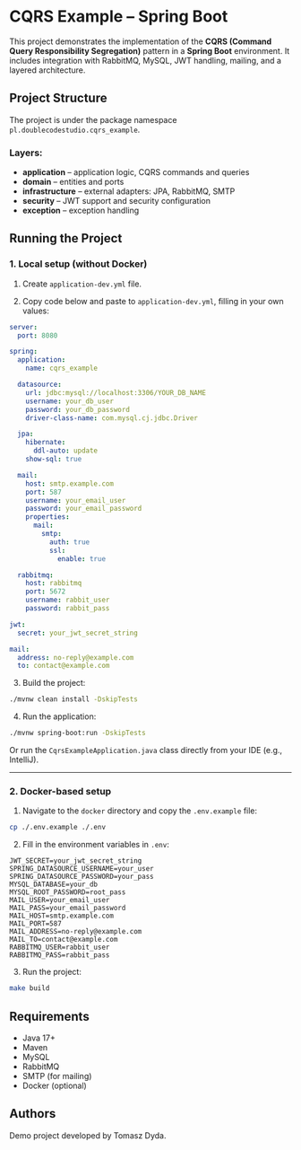 # CQRS Example – Spring Boot

This project demonstrates the implementation of the **CQRS (Command Query Responsibility Segregation)** pattern in a **Spring Boot** environment. It includes integration with RabbitMQ, MySQL, JWT handling, mailing, and a layered architecture.

## Project Structure

The project is under the package namespace `pl.doublecodestudio.cqrs_example`.

### Layers:

- **application** – application logic, CQRS commands and queries
- **domain** – entities and ports
- **infrastructure** – external adapters: JPA, RabbitMQ, SMTP
- **security** – JWT support and security configuration
- **exception** – exception handling

## Running the Project

### 1. Local setup (without Docker)

1. Create `application-dev.yml` file.


2. Copy code below and paste to `application-dev.yml`, filling in your own values:

```yaml
server:
  port: 8080

spring:
  application:
    name: cqrs_example

  datasource:
    url: jdbc:mysql://localhost:3306/YOUR_DB_NAME
    username: your_db_user
    password: your_db_password
    driver-class-name: com.mysql.cj.jdbc.Driver

  jpa:
    hibernate:
      ddl-auto: update
    show-sql: true

  mail:
    host: smtp.example.com
    port: 587
    username: your_email_user
    password: your_email_password
    properties:
      mail:
        smtp:
          auth: true
          ssl:
            enable: true

  rabbitmq:
    host: rabbitmq
    port: 5672
    username: rabbit_user
    password: rabbit_pass

jwt:
  secret: your_jwt_secret_string

mail:
  address: no-reply@example.com
  to: contact@example.com
```

3. Build the project:

```bash
./mvnw clean install -DskipTests
```

4. Run the application:

```bash
./mvnw spring-boot:run -DskipTests
```

Or run the `CqrsExampleApplication.java` class directly from your IDE (e.g., IntelliJ).

---

### 2. Docker-based setup

1. Navigate to the `docker` directory and copy the `.env.example` file:

```bash
cp ./.env.example ./.env
```

2. Fill in the environment variables in `.env`:

```env
JWT_SECRET=your_jwt_secret_string
SPRING_DATASOURCE_USERNAME=your_user
SPRING_DATASOURCE_PASSWORD=your_pass
MYSQL_DATABASE=your_db
MYSQL_ROOT_PASSWORD=root_pass
MAIL_USER=your_email_user
MAIL_PASS=your_email_password
MAIL_HOST=smtp.example.com
MAIL_PORT=587
MAIL_ADDRESS=no-reply@example.com
MAIL_TO=contact@example.com
RABBITMQ_USER=rabbit_user
RABBITMQ_PASS=rabbit_pass
```

3. Run the project:

```bash
make build
```

## Requirements

- Java 17+
- Maven
- MySQL
- RabbitMQ
- SMTP (for mailing)
- Docker (optional)

## Authors

Demo project developed by Tomasz Dyda.